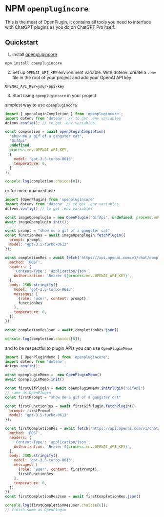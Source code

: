 # NPM `openplugincore`
This is the meat of OpenPlugin, it contains all tools you need to interface with ChatGPT plugins as you do on ChatGPT Pro itself.

## Quickstart
1. Install [openplugincore](https://www.npmjs.com/package/openplugincore)
```shell
npm install openplugincore
```
2. Set up `OPENAI_API_KEY` environment variable. With dotenv: create a `.env` file in the root of your project and add your OpenAI API key
```shell
OPENAI_API_KEY=your-api-key
```
3. Start using `openplugincore` in your project

simplest way to use `openplugincore`
```js
import { openpluginCompletion } from 'openplugincore';
import dotenv from 'dotenv'; // to get .env variables
dotenv.config(); // to get .env variables

const completion = await openpluginCompletion(
  "show me a gif of a gangster cat",
  "GifApi",
  undefined,
  process.env.OPENAI_API_KEY,
  {
    model: "gpt-3.5-turbo-0613",
    temperature: 0,
  }
);

console.log(completion.choices[0]);
```
or for more nuanced use
```js
import {OpenPlugin} from 'openplugincore'
import dotenv from 'dotenv' // to get .env variables
dotenv.config() // to get .env variables

const imageOpenplugin = new OpenPlugin("GifApi", undefined, process.env.OPENAI_API_KEY);
await imageOpenplugin.init();

const prompt = "show me a gif of a gangster cat"
const functionRes = await imageOpenplugin.fetchPlugin({
  prompt: prompt,
  model: "gpt-3.5-turbo-0613"
});

const completionRes = await fetch('https://api.openai.com/v1/chat/completions', {
  method: 'POST',
  headers: {
    'Content-Type': 'application/json',
    Authorization: `Bearer ${process.env.OPENAI_API_KEY}`,
  },
  body: JSON.stringify({
    model: 'gpt-3.5-turbo-0613',
    messages: [
      {role: 'user', content: prompt},
      functionRes
    ],
    temperature: 0,
  }),
})

const completionResJson = await completionRes.json()

console.log(completion.choices[0]);
```
and to be respectful to plugin APIs you can use `OpenPluginMemo`
```js
import { OpenPluginMemo } from 'openplugincore';
import dotenv from 'dotenv';
dotenv.config();

const openpluginMemo =  new OpenPluginMemo()
await openpluginMemo.init()

const firstGifPlugin = await openpluginMemo.initPlugin("GifApi")
// same as OpenPlugin
const firstPrompt = "show me a gif of a gangster cat"

const firstFunctionRes = await firstGifPlugin.fetchPlugin({
  prompt: firstPrompt,
  model: "gpt-3.5-turbo-0613"
});

const firstCompletionRes = await fetch('https://api.openai.com/v1/chat/completions', {
  method: 'POST',
  headers: {
    'Content-Type': 'application/json',
    Authorization: `Bearer ${process.env.OPENAI_API_KEY}`,
  },
  body: JSON.stringify({
    model: 'gpt-3.5-turbo-0613',
    messages: [
      {role: 'user', content: firstPrompt},
      firstFunctionRes
    ],
    temperature: 0,
  }),
})
const firstCompletionResJson = await firstCompletionRes.json()

console.log(firstCompletionResJson.choices[0]);
// finish same as OpenPlugin
```